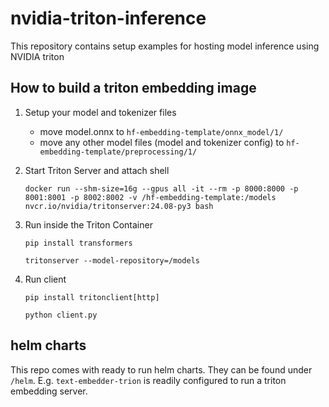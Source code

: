 # nvidia-triton-inference
This repository contains setup examples for hosting model inference using NVIDIA triton

## How to build a triton embedding image

1. Setup your model and tokenizer files

    - move model.onnx to `hf-embedding-template/onnx_model/1/`
    - move any other model files (model and tokenizer config) to `hf-embedding-template/preprocessing/1/`

2. Start Triton Server and attach shell

    ```
    docker run --shm-size=16g --gpus all -it --rm -p 8000:8000 -p 8001:8001 -p 8002:8002 -v /hf-embedding-template:/models nvcr.io/nvidia/tritonserver:24.08-py3 bash
    ```


3. Run inside the Triton Container

    ```
    pip install transformers

    tritonserver --model-repository=/models
    ```

4. Run client 

    ```
    pip install tritonclient[http]

    python client.py
    ```

## helm charts

This repo comes with ready to run helm charts. They can be found under `/helm`. E.g. `text-embedder-trion` is readily configured to run a triton embedding server.
